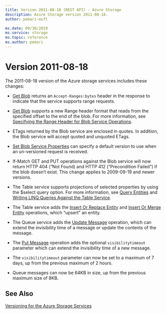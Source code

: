 ```yaml
---
title: Version 2011-08-18 (REST API) - Azure Storage
description: Azure Storage version 2011-08-18.
author: pemari-msft

ms.date: 09/30/2019
ms.service: storage
ms.topic: reference
ms.author: pemari
---
```


# Version 2011-08-18

The 2011-08-18 version of the Azure storage services includes these changes:  
  
-   [Get Blob](Get-Blob.md) returns an `Accept-Ranges:bytes` header in the response to indicate that the service supports range requests.  
  
-   [Get Blob](Get-Blob.md) supports a new Range header format that reads from the specified offset to the end of the blob. For more information, see [Specifying the Range Header for Blob Service Operations](Specifying-the-Range-Header-for-Blob-Service-Operations.md).  
  
-   ETags returned by the Blob service are enclosed in quotes. In addition, the Blob service will accept quoted and unquoted ETags.  
  
-   [Set Blob Service Properties](Set-Blob-Service-Properties.md) can specify a default version to use when an un-versioned request is received.  
  
-   If-Match GET and PUT operations against the Blob service will now return HTTP 404 (“Not Found) and HTTP 412 (“Precondition Failed”) if the blob doesn’t exist. This change applies to 2009-09-19 and newer versions.  
  
-   The Table service supports projections of selected properties by using the $select query option. For more information, see [Query Entities](Query-Entities.md) and [Writing LINQ Queries Against the Table Service](Writing-LINQ-Queries-Against-the-Table-Service.md).  
  
-   The Table service adds the [Insert Or Replace Entity](Insert-Or-Replace-Entity.md) and [Insert Or Merge Entity](Insert-Or-Merge-Entity.md) operations, which “upsert” an entity.  
  
-   The Queue service adds the [Update Message](Update-Message.md) operation, which can extend the invisibility time of a message or update the contents of the message.  
  
-   The [Put Message](Put-Message.md) operation adds the optional `visibilitytimeout` parameter which can extend the invisibility time of a new message.  
  
-   The `visibilitytimeout` parameter can now be set to a maximum of 7 days, up from the previous maximum of 2 hours.  
  
-   Queue messages can now be 64KB in size, up from the previous maximum size of 8KB.  
  
## See Also  
 [Versioning for the Azure Storage Services](Versioning-for-the-Azure-Storage-Services.md)
